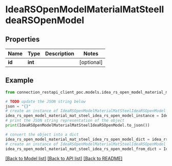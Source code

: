 # IdeaRSOpenModelMaterialMatSteelIdeaRSOpenModel


## Properties

Name | Type | Description | Notes
------------ | ------------- | ------------- | -------------
**id** | **int** |  | [optional] 

## Example

```python
from connection_restapi_client_poc.models.idea_rs_open_model_material_mat_steel_idea_rs_open_model import IdeaRSOpenModelMaterialMatSteelIdeaRSOpenModel

# TODO update the JSON string below
json = "{}"
# create an instance of IdeaRSOpenModelMaterialMatSteelIdeaRSOpenModel from a JSON string
idea_rs_open_model_material_mat_steel_idea_rs_open_model_instance = IdeaRSOpenModelMaterialMatSteelIdeaRSOpenModel.from_json(json)
# print the JSON string representation of the object
print(IdeaRSOpenModelMaterialMatSteelIdeaRSOpenModel.to_json())

# convert the object into a dict
idea_rs_open_model_material_mat_steel_idea_rs_open_model_dict = idea_rs_open_model_material_mat_steel_idea_rs_open_model_instance.to_dict()
# create an instance of IdeaRSOpenModelMaterialMatSteelIdeaRSOpenModel from a dict
idea_rs_open_model_material_mat_steel_idea_rs_open_model_from_dict = IdeaRSOpenModelMaterialMatSteelIdeaRSOpenModel.from_dict(idea_rs_open_model_material_mat_steel_idea_rs_open_model_dict)
```
[[Back to Model list]](../README.md#documentation-for-models) [[Back to API list]](../README.md#documentation-for-api-endpoints) [[Back to README]](../README.md)


